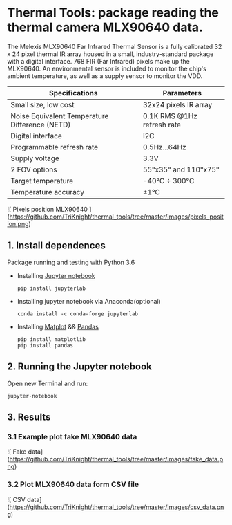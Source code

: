 # Thermal Tools: package reading the thermal camera MLX90640 data.

The Melexis MLX90640 Far Infrared Thermal Sensor is a fully calibrated 32 x 24 pixel thermal IR array housed in a small, industry-standard package with a digital interface. 768 FIR (Far Infrared) pixels make up the MLX90640. An environmental sensor is included to monitor the chip's ambient temperature, as well as a supply sensor to monitor the VDD.

Specifications | Parameters
------------ | --------------
Small size, low cost  |  32x24 pixels IR array
Noise Equivalent Temperature Difference (NETD) |  0.1K RMS @1Hz refresh rate
Digital interface | I2C 
Programmable refresh rate | 0.5Hz...64Hz
Supply voltage| 3.3V 
2 FOV options |  55°x35° and 110°x75°
Target temperature | -40°C ÷ 300°C 
Temperature accuracy |  ±1°C

![ Pixels position MLX90640 ] (https://github.com/TriKnight/thermal_tools/tree/master/images/pixels_position.png)

## 1. Install dependences 
Package running and testing with Python 3.6
- Installing [Jupyter notebook](https://jupyter.org/install)
    ```
    pip install jupyterlab
    ```
- Installing jupyter notebook via Anaconda(optional)
    ```
    conda install -c conda-forge jupyterlab
    ```
- Installing [Matplot](https://matplotlib.org/stable/users/installing.html) && [Pandas](https://pandas.pydata.org/docs/getting_started/install.html)
    ```
    pip install matplotlib
    pip install pandas
    ```
## 2. Running the Jupyter notebook
Open new Terminal and run:

```
jupyter-notebook
```
## 3. Results
### 3.1 Example plot fake MLX90640 data
![ Fake data] (https://github.com/TriKnight/thermal_tools/tree/master/images/fake_data.png)
### 3.2 Plot MLX90640 data form CSV file
![ CSV data] (https://github.com/TriKnight/thermal_tools/tree/master/images/csv_data.png)
